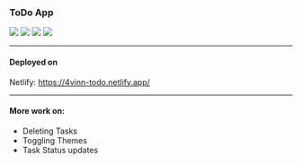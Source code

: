 ### ToDo App

<img src="https://img.shields.io/badge/HTML-white?logo=html5&logoColor=red" /> <img src="https://img.shields.io/badge/CSS-white?logo=css3&logoColor=blue" />  <img src="https://img.shields.io/badge/JavaScript-white?logo=javascript&logoColor=yellow"/> <img src="https://img.shields.io/badge/Firebase-white?logo=firebase&logoColor=yellow">

---
#### Deployed on
Netlify: https://4vinn-todo.netlify.app/

---
#### More work on:
- Deleting Tasks
- Toggling Themes
- Task Status updates


